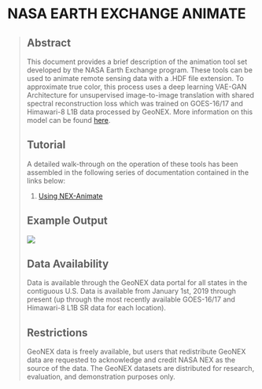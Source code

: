 # NASA EARTH EXCHANGE ANIMATE
>
>
> ## Abstract
> This document provides a brief description of the animation tool set developed by the NASA Earth Exchange program. These tools can be used to animate remote sensing data with a .HDF file extension. To approximate true color, this process uses a deep learning VAE-GAN Architecture for unsupervised image-to-image translation with shared spectral reconstruction loss which was trained on GOES-16/17 and Himawari-8 L1B data processed by GeoNEX. More information on this model can be found [here](https://github.com/tjvandal/unsupervised-spectral-synthesis).
>
>
> ## Tutorial
> A detailed walk-through on the operation of these tools has been assembled in the following series of documentation contained in the links below:
> 1. [Using NEX-Animate](docs/tutorial.md)
>
> ## Example Output
> <img src="docs/nex.gif"/>
>
>
> ## Data Availability
> Data is available through the GeoNEX data portal for all states in the contiguous U.S. Data is available from January 1st, 2019 through present (up through the most recently available GOES-16/17 and Himawari-8 L1B SR data for each location).
>
>
> ## Restrictions
> GeoNEX data is freely available, but users that redistribute GeoNEX data are requested to acknowledge and credit NASA NEX as the source of the data. The GeoNEX datasets are distributed for research, evaluation, and demonstration purposes only.